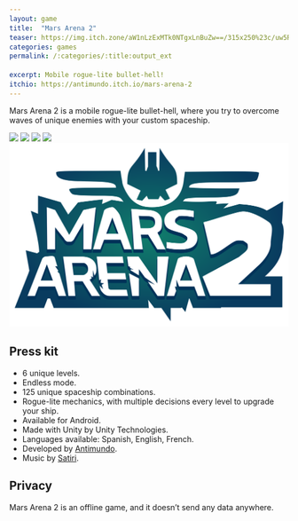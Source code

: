 ```yaml
---
layout: game
title:  "Mars Arena 2"
teaser: https://img.itch.zone/aW1nLzExMTk0NTgxLnBuZw==/315x250%23c/uw5RGj.png
categories: games
permalink: /:categories/:title:output_ext

excerpt: Mobile rogue-lite bullet-hell!
itchio: https://antimundo.itch.io/mars-arena-2
---
```


Mars Arena 2 is a mobile rogue-lite bullet-hell, where you try to overcome waves of unique enemies with your custom spaceship.

<div class="img-container">
    <img src="https://img.itch.zone/aW1hZ2UvMTM4MjEyOS8xMTM5ODI5NS5qcGc=/original/XH6i9B.jpg">
    <img src="https://img.itch.zone/aW1hZ2UvMTM4MjEyOS8xMTM5ODI5Ny5qcGc=/original/1ueUiW.jpg">
    <img src="https://img.itch.zone/aW1hZ2UvMTM4MjEyOS8xMTM5ODI5Ni5qcGc=/original/eJJCk9.jpg">
    <img src="https://img.itch.zone/aW1hZ2UvMTM4MjEyOS8xMTM5ODI5OC5qcGc=/original/M67l1O.jpg">
    <img src="/assets/images/posts/games/mars-arena-2/mars-arena-2-logo.svg">
</div>

## Press kit
* 6 unique levels.
* Endless mode.
* 125 unique spaceship combinations.
* Rogue-lite mechanics, with multiple decisions every level to upgrade your ship.
* Available for Android.
* Made with Unity by Unity Technologies.
* Languages available: Spanish, English, French.
* Developed by [Antimundo](https://antimundo.es/).
* Music by [Satiri]("https://soundcloud.com/satiri-music-composer/tracks).

## Privacy
Mars Arena 2 is an offline game, and it doesn’t send any data anywhere.
